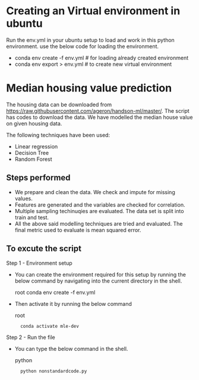 
# Creating an Virtual environment in ubuntu
Run the env.yml in your ubuntu setup to load and work in this python environment. use the below code for loading the environment.

- conda env create -f env.yml    # for loading already created environment
- conda env export > env.yml     # to create new virtual environment


# Median housing value prediction

The housing data can be downloaded from https://raw.githubusercontent.com/ageron/handson-ml/master/. The script has codes to download the data. We have modelled the median house value on given housing data. 

The following techniques have been used: 

 - Linear regression
 - Decision Tree
 - Random Forest

## Steps performed
 - We prepare and clean the data. We check and impute for missing values.
 - Features are generated and the variables are checked for correlation.
 - Multiple sampling techinuqies are evaluated. The data set is split into train and test.
 - All the above said modelling techniques are tried and evaluated. The final metric used to evaluate is mean squared error.

## To excute the script
Step 1 - Environment setup

- You can create the environment required for this setup by running the below command by navigating into the current directory in the shell.

    root
        conda env create -f env.yml

- Then activate it by running the below command

    root

        conda activate mle-dev

Step 2 - Run the file

- You can type the below command in the shell.

    python

        python nonstandardcode.py
